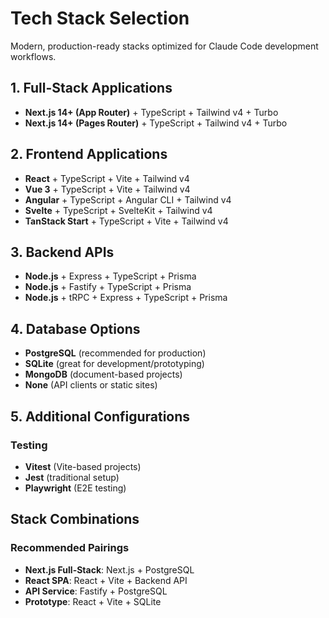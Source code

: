 # Tech Stack Selection

Modern, production-ready stacks optimized for Claude Code development workflows.

## 1. Full-Stack Applications

- **Next.js 14+ (App Router)** + TypeScript + Tailwind v4 + Turbo
- **Next.js 14+ (Pages Router)** + TypeScript + Tailwind v4 + Turbo

## 2. Frontend Applications

- **React** + TypeScript + Vite + Tailwind v4
- **Vue 3** + TypeScript + Vite + Tailwind v4  
- **Angular** + TypeScript + Angular CLI + Tailwind v4
- **Svelte** + TypeScript + SvelteKit + Tailwind v4
- **TanStack Start** + TypeScript + Vite + Tailwind v4

## 3. Backend APIs

- **Node.js** + Express + TypeScript + Prisma
- **Node.js** + Fastify + TypeScript + Prisma
- **Node.js** + tRPC + Express + TypeScript + Prisma

## 4. Database Options

- **PostgreSQL** (recommended for production)
- **SQLite** (great for development/prototyping)
- **MongoDB** (document-based projects)
- **None** (API clients or static sites)

## 5. Additional Configurations

### Testing

- **Vitest** (Vite-based projects)
- **Jest** (traditional setup)
- **Playwright** (E2E testing)

## Stack Combinations

### Recommended Pairings

- **Next.js Full-Stack**: Next.js + PostgreSQL
- **React SPA**: React + Vite + Backend API
- **API Service**: Fastify + PostgreSQL
- **Prototype**: React + Vite + SQLite
